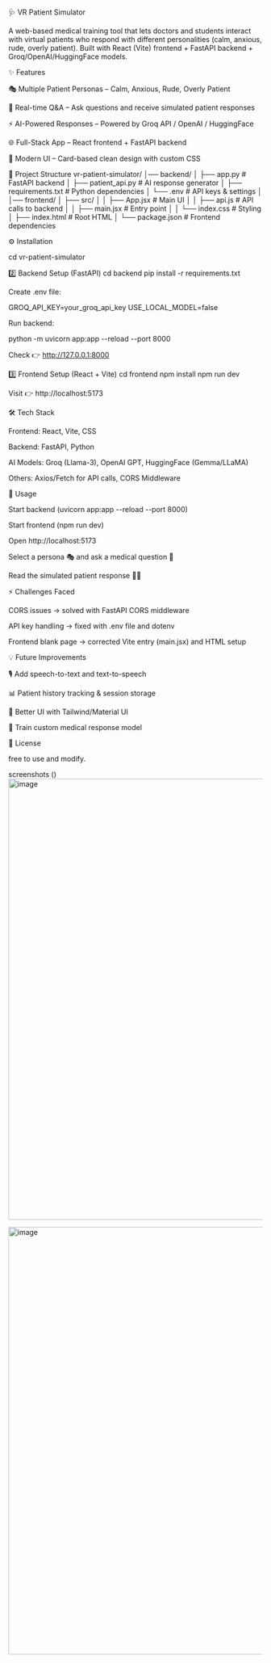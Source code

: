 🩺 VR Patient Simulator

A web-based medical training tool that lets doctors and students interact with virtual patients who respond with different personalities (calm, anxious, rude, overly patient).
Built with React (Vite) frontend + FastAPI backend + Groq/OpenAI/HuggingFace models.

✨ Features

🎭 Multiple Patient Personas – Calm, Anxious, Rude, Overly Patient

💬 Real-time Q&A – Ask questions and receive simulated patient responses

⚡ AI-Powered Responses – Powered by Groq API / OpenAI / HuggingFace

🌐 Full-Stack App – React frontend + FastAPI backend

🎨 Modern UI – Card-based clean design with custom CSS

📂 Project Structure
vr-patient-simulator/
│── backend/
│   ├── app.py              # FastAPI backend
│   ├── patient_api.py      # AI response generator
│   ├── requirements.txt    # Python dependencies
│   └── .env                # API keys & settings
│
│── frontend/
│   ├── src/
│   │   ├── App.jsx         # Main UI
│   │   ├── api.js          # API calls to backend
│   │   ├── main.jsx        # Entry point
│   │   └── index.css       # Styling
│   ├── index.html          # Root HTML
│   └── package.json        # Frontend dependencies

⚙️ Installation
 
cd vr-patient-simulator

2️⃣ Backend Setup (FastAPI)
cd backend
pip install -r requirements.txt


Create .env file:

GROQ_API_KEY=your_groq_api_key
USE_LOCAL_MODEL=false


Run backend:

python -m uvicorn app:app --reload --port 8000


Check 👉 http://127.0.0.1:8000

3️⃣ Frontend Setup (React + Vite)
cd frontend
npm install
npm run dev


Visit 👉 http://localhost:5173

🛠️ Tech Stack

Frontend: React, Vite, CSS

Backend: FastAPI, Python

AI Models: Groq (Llama-3), OpenAI GPT, HuggingFace (Gemma/LLaMA)

Others: Axios/Fetch for API calls, CORS Middleware

🚀 Usage

Start backend (uvicorn app:app --reload --port 8000)

Start frontend (npm run dev)

Open http://localhost:5173

Select a persona 🎭 and ask a medical question 💬

Read the simulated patient response 🧑‍⚕️

⚡ Challenges Faced

CORS issues → solved with FastAPI CORS middleware

API key handling → fixed with .env file and dotenv

Frontend blank page → corrected Vite entry (main.jsx) and HTML setup

💡 Future Improvements

🎙️ Add speech-to-text and text-to-speech

📊 Patient history tracking & session storage

🎨 Better UI with Tailwind/Material UI

🧠 Train custom medical response model

📜 License

 free to use and modify.

screenshots ()
<img width="877" height="874" alt="image" src="https://github.com/user-attachments/assets/d290d46c-13b3-4754-abfd-a12ae4b1bc9c" />

<img width="822" height="847" alt="image" src="https://github.com/user-attachments/assets/f17be358-e97c-4fff-8ca3-0b9bb6f944fe" />

